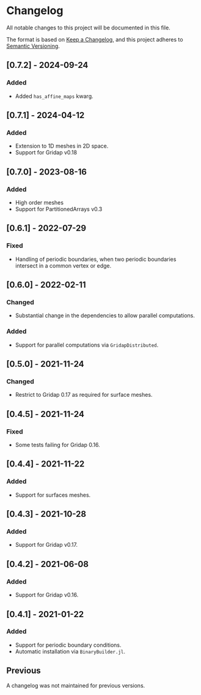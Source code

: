 # Changelog
All notable changes to this project will be documented in this file.

The format is based on [Keep a Changelog](https://keepachangelog.com/en/1.0.0/),
and this project adheres to [Semantic Versioning](https://semver.org/spec/v2.0.0.html).

## [0.7.2] - 2024-09-24

### Added

- Added `has_affine_maps` kwarg.

## [0.7.1] - 2024-04-12

### Added

- Extension to 1D meshes in 2D space.
- Support for Gridap v0.18

## [0.7.0] - 2023-08-16

### Added

- High order meshes
- Support for PartitionedArrays v0.3

## [0.6.1] - 2022-07-29

### Fixed

- Handling of periodic boundaries, when two periodic boundaries intersect in a common vertex or edge.

## [0.6.0] - 2022-02-11

### Changed

- Substantial change in the dependencies to allow parallel computations.

### Added

- Support for parallel computations via `GridapDistributed`.

## [0.5.0] - 2021-11-24

### Changed

- Restrict to Gridap 0.17 as required for surface meshes.

## [0.4.5] - 2021-11-24

### Fixed

- Some tests failing for Gridap 0.16.

## [0.4.4] - 2021-11-22

### Added

- Support for surfaces meshes.

## [0.4.3] - 2021-10-28

### Added

- Support for Gridap v0.17.

## [0.4.2] - 2021-06-08

### Added

- Support for Gridap v0.16.

## [0.4.1] - 2021-01-22

### Added

- Support for periodic boundary conditions.
- Automatic installation via `BinaryBuilder.jl`.

## Previous

A changelog was not maintained for previous versions.
